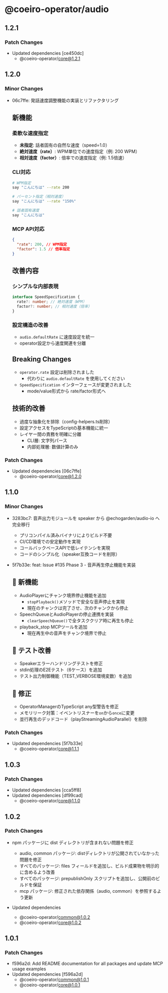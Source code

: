 # @coeiro-operator/audio

## 1.2.1

### Patch Changes

- Updated dependencies [ce450dc]
  - @coeiro-operator/core@1.2.1

## 1.2.0

### Minor Changes

- 06c7ffe: 発話速度調整機能の実装とリファクタリング

  ## 新機能

  ### 柔軟な速度指定
  - **未指定**: 話者固有の自然な速度（speed=1.0）
  - **絶対速度（rate）**: WPM単位での速度指定（例: 200 WPM）
  - **相対速度（factor）**: 倍率での速度指定（例: 1.5倍速）

  ### CLI対応

  ```bash
  # WPM指定
  say "こんにちは" --rate 200

  # パーセント指定（相対速度）
  say "こんにちは" --rate "150%"

  # 話者固有速度
  say "こんにちは"
  ```

  ### MCP API対応

  ```json
  {
    "rate": 200, // WPM指定
    "factor": 1.5 // 倍率指定
  }
  ```

  ## 改善内容

  ### シンプルな内部表現

  ```typescript
  interface SpeedSpecification {
    rate?: number; // 絶対速度（WPM）
    factor?: number; // 相対速度（倍率）
  }
  ```

  ### 設定構造の改善
  - `audio.defaultRate` に速度設定を統一
  - operator設定から速度関連を分離

  ## Breaking Changes
  - `operator.rate` 設定は削除されました
    - 代わりに `audio.defaultRate` を使用してください
  - `SpeedSpecification` インターフェースが変更されました
    - mode/value形式から rate/factor形式へ

  ## 技術的改善
  - 過度な抽象化を排除（config-helpers.ts削除）
  - 設定アクセスをTypeScriptの基本機能に統一
  - レイヤー間の責務を明確に分離
    - CLI層: 文字列パース
    - 内部処理層: 数値計算のみ

### Patch Changes

- Updated dependencies [06c7ffe]
  - @coeiro-operator/core@1.2.0

## 1.1.0

### Minor Changes

- 3283bc7: 音声出力モジュールを speaker から @echogarden/audio-io へ完全移行
  - プリコンパイル済みバイナリによりビルド不要
  - CI/CD環境での安定動作を実現
  - コールバックベースAPIで低レイテンシを実現
  - コードのシンプル化（speaker互換コードを削除）

- 5f7b33e: feat: Issue #135 Phase 3 - 音声再生停止機能を実装

  ## 🎯 新機能
  - AudioPlayerにチャンク境界停止機能を追加
    - `stopPlayback()`メソッドで安全な音声停止を実現
    - 現在のチャンクは完了させ、次のチャンクから停止
  - SpeechQueueとAudioPlayerの停止連携を実装
    - `clearSpeechQueue()`で全タスククリア時に再生も停止
  - playback_stop MCPツールを追加
    - 現在再生中の音声をチャンク境界で停止

  ## 🧪 テスト改善
  - Speakerエラーハンドリングテストを修正
  - stdin処理のE2Eテスト（6ケース）を追加
  - テスト出力制御機能（TEST_VERBOSE環境変数）を追加

  ## 🐛 修正
  - OperatorManagerのTypeScript any型警告を修正
  - メモリリーク対策：イベントリスナーを`on`から`once`に変更
  - 並行再生のデッドコード（playStreamingAudioParallel）を削除

### Patch Changes

- Updated dependencies [5f7b33e]
  - @coeiro-operator/core@1.1.1

## 1.0.3

### Patch Changes

- Updated dependencies [cca5ff8]
- Updated dependencies [df99cad]
  - @coeiro-operator/core@1.1.0

## 1.0.2

### Patch Changes

- npm パッケージに dist ディレクトリが含まれない問題を修正
  - audio, common パッケージ: distディレクトリが公開されていなかった問題を修正
  - すべてのパッケージ: files フィールドを追加し、ビルド成果物を明示的に含めるよう改善
  - すべてのパッケージ: prepublishOnly スクリプトを追加し、公開前のビルドを保証
  - mcp パッケージ: 修正された依存関係（audio, common）を参照するよう更新

- Updated dependencies
  - @coeiro-operator/common@1.0.2
  - @coeiro-operator/core@1.0.2

## 1.0.1

### Patch Changes

- f596a2d: Add README documentation for all packages and update MCP usage examples
- Updated dependencies [f596a2d]
  - @coeiro-operator/common@1.0.1
  - @coeiro-operator/core@1.0.1
